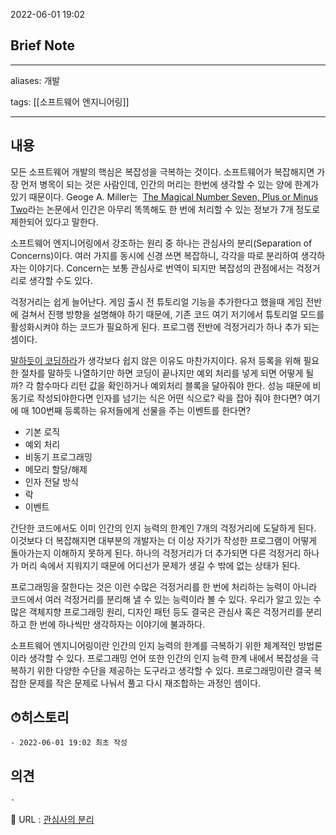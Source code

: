 2022-06-01 19:02
## Brief Note
---
aliases: 개발

tags: [[소프트웨어 엔지니어링]]

---

## 내용
모든 소프트웨어 개발의 핵심은 복잡성을 극복하는 것이다. 
소프트웨어가 복잡해지면 가장 먼저 병목이 되는 것은 사람인데, 인간의 머리는 한번에 생각할 수 있는 양에 한계가 있기 때문이다.
Geoge A. Miller는  [The Magical Number Seven, Plus or Minus Two](http://en.wikipedia.org/wiki/The_Magical_Number_Seven,_Plus_or_Minus_Two)라는 논문에서 인간은 아무리 똑똑해도 한 번에 처리할 수 있는 정보가 7개 정도로 제한되어 있다고 말한다.

소프트웨어 엔지니어링에서 강조하는 원리 중 하나는 관심사의 분리(Separation of Concerns)이다.  여러 가지를 동시에 신경 쓰면 복잡하니, 각각을 따로 분리하여 생각하자는 이야기다. Concern는 보통 관심사로 번역이 되지만 복잡성의 관점에서는 걱정거리로 생각할 수도 있다.

걱정거리는 쉽게 늘어난다. 게임 출시 전 튜토리얼 기능을 추가한다고 했을때 게임 전반에 걸쳐서 진행 방향을 설명해야 하기 때문에, 기존 코드 여기 저기에서 튜토리얼 모드를 활성화시켜야 하는 코드가 필요하게 된다.
프로그램 전반에 걱정거리가 하나 추가 되는 셈이다.

[말하듯이 코딩하라](http://gamecodingschool.org/2015/05/27/%EB%A7%90%ED%95%98%EB%93%AF%EC%9D%B4-%EC%BD%94%EB%94%A9%ED%95%98%EB%9D%BC/)가 생각보다 쉽지 않은 이유도 마찬가지이다. 유저 등록을 위해 필요한 절차를 말하듯 나열하기만 하면 코딩이 끝나지만 예외 처리를 넣게 되면 어떻게 될까? 각 함수마다 리턴 값을 확인하거나 예외처리 블록을 달아줘야 한다. 성능 때문에 비동기로 작성되야한다면 인자를 넘기는 식은 어떤 식으로? 락을 잡아 줘야 한다면? 여기에 매 100번째 등록하는 유저들에게 선물을 주는 이벤트를 한다면?

- 기본 로직
- 예외 처리
- 비동기 프로그래밍
- 메모리 할당/해제
- 인자 전달 방식
- 락
- 이벤트

간단한 코드에서도 이미 인간의 인지 능력의 한계인 7개의 걱정거리에 도달하게 된다. 이것보다 더 복잡해지면 대부분의 개발자는 더 이상 자기가 작성한 프로그램이 어떻게 돌아가는지 이해하지 못하게 된다. 
하나의 걱정거리가 더 추가되면 다른 걱정거리 하나가 머리 속에서 지워지기 때문에 어디선가 문제가 생길 수 밖에 없는 상태가 된다.

프로그래밍을 잘한다는 것은 이런 수많은 걱정거리를 한 번에 처리하는 능력이 아니라 코드에서 여러 걱정거리를 분리해 낼 수 있는 능력이라 볼 수 있다. 우리가 알고 있는 수많은 객체지향 프로그래밍 원리, 디자인 패턴 등도 결국은 관심사 혹은 걱정거리를 분리하고 한 번에 하나씩만 생각하자는 이야기에 불과하다.

소프트웨어 엔지니어링이란 인간의 인지 능력의 한계를 극복하기 위한 체계적인 방법론이라 생각할 수 있다.
프로그래밍 언어 또한 인간의 인지 능력 한계 내에서 복잡성을 극복하기 위한 다양한 수단을 제공하는 도구라고 생각할 수 있다.
프로그래밍이란 결국 복잡한 문제를 작은 문제로 나눠서 풀고 다시 재조합하는 과정인 셈이다.


## ⏱히스토리
	- 2022-06-01 19:02 최초 작성

## 의견
	-


📙 URL : [관심사의 분리](https://kwangyulseo.com/2015/05/29/%EA%B4%80%EC%8B%AC%EC%82%AC%EC%9D%98-%EB%B6%84%EB%A6%ACseparation-of-concerns/)